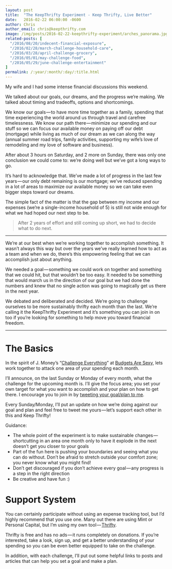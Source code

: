 ```yaml
---
layout: post
title:  "The KeepThrifty Experiment - Keep Thrifty, Live Better"
date:   2016-02-22 06:00:00 -0600
author: Chris
author_email: chris@keepthrifty.com
image: /img/posts/2016-02-22-keepthrifty-experiment/arches_panorama.jpg
related-posts: [
  "/2016/08/20/indecent-financial-exposure",
  "/2016/02/28/march-challenge-household-care",
  "/2016/03/28/april-challenge-grocery",
  "/2016/05/01/may-challenge-food",
  "/2016/05/29/june-challenge-entertainment"
]
permalink: /:year/:month/:day/:title.html
---
```

My wife and I had some intense financial discussions this weekend.

We talked about our goals, our dreams, and the progress we’re making. We talked about timing and tradeoffs, options and shortcomings.

We know our goals — to have more time together as a family, spending that time experiencing the world around us through travel and carefree timelessness.
We know our path there — minimize our spending and our stuff so we can focus our available money on paying off our debt (mortgage) while living as much of our dream as we can along the way (annual summer road trips, family activities, supporting my wife’s love of remodeling and my love of software and business).

After about 3 hours on Saturday, and 2 more on Sunday, there was only one conclusion we could come to: we’re doing well but we’ve got a long ways to go.

It’s hard to acknowledge that. We’ve made a lot of progress in the last few years — our only debt remaining is our mortgage; we’ve reduced spending in a lot of areas to maximize our available money so we can take even bigger steps toward our dreams.

The simple fact of the matter is that the gap between my income and our expenses (we’re a single-income household of 5) is still not wide enough for what we had hoped our next step to be.

> After 2 years of effort and still coming up short, we had to decide what to do next.

***

We’re at our best when we’re working together to accomplish something. It wasn’t always this way but over the years we’ve really learned how to act as a team and when we do, there’s this empowering feeling that we can accomplish just about anything.

We needed a goal — something we could work on together and something that we could hit, but that wouldn’t be too easy. It needed to be something that would march us in the direction of our goal but we had done the numbers and knew that no single action was going to magically get us there in the next year.

We debated and deliberated and decided. We’re going to challenge ourselves to be more sustainably thrifty each month than the last. We’re calling it the KeepThrifty Experiment and it’s something you can join in on too if you’re looking for something to help move you toward financial freedom.

***

# The Basics #

In the spirit of J. Money’s “[Challenge Everything][challenge-everything]” at [Budgets Are Sexy][budgets-are-sexy], lets work together to attack one area of your spending each month.

I’ll announce, on the last Sunday or Monday of every month, what the challenge for the upcoming month is. I’ll give the focus area; you set your own target for what you want to accomplish and your plan on how to get there. I encourage you to join in by [tweeting your goal/plan to me][tweet-your-plan].

Every Sunday/Monday, I’ll put an update on how we’re doing against our goal and plan and feel free to tweet me yours — let’s support each other in this and Keep Thrifty!

Guidance:

* The whole point of the experiment is to make sustainable changes — shortcutting in an area one month only to have it explode in the next doesn’t get you closer to your goals
* Part of the fun here is pushing your boundaries and seeing what you can do without. Don’t be afraid to stretch outside your comfort zone; you never know what you might find!
* Don’t get discouraged if you don’t achieve every goal — any progress is a step in the right direction
* Be creative and have fun :)

# Support System #

You can certainly participate without using an expense tracking tool, but I’d highly recommend that you use one. Many out there are using Mint or Personal Capital, but I’m using my own tool — [Thrifty][thrifty].

Thrifty is free and has no ads — it runs completely on donations. If you’re interested, take a look, sign up, and get a better understanding of your spending so you can be even better equipped to take on the challenge.

In addition, with each challenge, I’ll put out some helpful links to posts and articles that can help you set a goal and make a plan.

[challenge-everything]: http://www.madfientist.com/budgets-are-sexy-interview/
[budgets-are-sexy]: http://www.budgetsaresexy.com/challenge-everything/
[tweet-your-plan]: https://twitter.com/intent/tweet?text=I%27m%20going%20to%20Keep%20Thrifty%20this%20month!%20@keepthrifty
[thrifty]: https://tools.keepthrifty.com/
